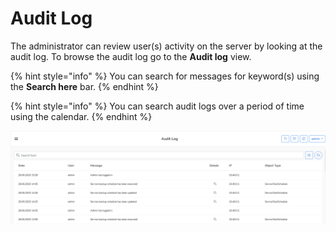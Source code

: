 # Audit Log

The administrator can review user\(s\) activity on the server by looking at the audit log.  To browse the audit log go to the **Audit log** view.  

{% hint style="info" %}
You can search for messages for keyword\(s\) using the **Search here** bar.
{% endhint %}

{% hint style="info" %}
You can search audit logs over a period of time using the calendar.
{% endhint %}

![](../.gitbook/assets/kodo-cloud-administration-audit01.png)



